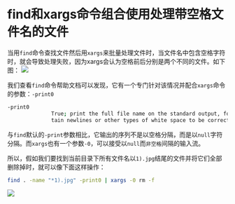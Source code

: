# find和xargs命令组合使用处理带空格文件名的文件


当用`find`命令查找文件然后用`xargs`来批量处理文件时，当文件名中包含空格字符时，就会导致处理失败，因为xargs会认为空格前后分别是两个不同的文件。如下图：
![](https://cdn.jsdelivr.net/gh/alexwuyh/pic-host@master/photo/20220706110451.png)


我们查看`find`命令帮助文档可以发现，它有一个专门针对该情况并配合`xargs`命令的参数：`-print0`

```bash
-print0
              True; print the full file name on the standard output, followed by a null character (instead of the newline character that -print uses).  This allows file names that con‐
              tain newlines or other types of white space to be correctly interpreted by programs that process the find output.  This option corresponds to the -0 option of xargs.
```
与`find`默认的`-print`参数相比，它输出的序列不是以空格分隔，而是以`null`字符分隔。而`xargs`也有一个参数`-0`，可以接受以`null`而`非空格`间隔的输入流。

所以，假如我们要找到当前目录下所有文件名以`1).jpg`结尾的文件并将它们全部删除掉时，就可以像下面这样操作：

```bash
find . -name "*1).jpg" -print0 | xargs -0 rm -f
```
![](https://cdn.jsdelivr.net/gh/alexwuyh/pic-host@master/photo/20220706110529.png)
